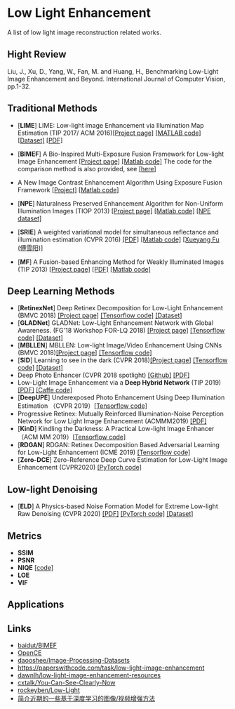 # Low Light Enhancement

A list of low light image reconstruction related works. 

## Hight Review

Liu, J., Xu, D., Yang, W., Fan, M. and Huang, H., Benchmarking Low-Light Image Enhancement and Beyond. International Journal of Computer Vision, pp.1-32.


## Traditional Methods
- [**LIME**] LIME: Low-light image Enhancement via Illumination Map Estimation (TIP 2017/ ACM 2016)[[Project page]](https://sites.google.com/view/xjguo/lime) [[MATLAB code]](https://drive.google.com/open?id=0BwVzAzXoqrSXb3prWUV1YzBjZzg) [[Dataset]](https://drive.google.com/open?id=0BwVzAzXoqrSXb3prWUV1YzBjZzg) [[PDF]](https://www3.cs.stonybrook.edu/~hling/publication/LIME-tip.pdf)

- [**BIMEF**] A Bio-Inspired Multi-Exposure Fusion Framework for Low-light Image Enhancement [[Project page]](https://baidut.github.io/BIMEF/) [[Matlab code]](https://github.com/baidut/BIMEF) The code for the comparison method is also provided, see [[here]](https://github.com/baidut/BIMEF/tree/master/lowlight)

- A New Image Contrast Enhancement Algorithm Using Exposure Fusion Framework [[Project]](https://baidut.github.io/2017/08/22/caip2017fuse2/) [[Matlab code]](https://baidut.github.io/2017/08/22/caip2017fuse2/)

- [**NPE**] Naturalness Preserved Enhancement Algorithm for Non-Uniform Illumination Images (TIOP 2013) [[Project page]](http://blog.sina.com.cn/s/blog_a0a06f190101cvon.html) [[Matlab code]](https://s/096l3uy9vowgs4r/Code.rar) [[NPE dataset]](http://s/39gjz7oe1a0rlhk/original%20images%20in%20the%20paper.rar)

- [**SRIE**] A weighted variational model for simultaneous reflectance and illumination estimation (CVPR 2016) [[PDF]](https://xueyangfu.github.io/paper/2016/cvpr/cvpr2016.pdf) [[Matlab code]](https://xueyangfu.github.io/paper/2016/cvpr/Matlab_implementation.zip) [[Xueyang Fu (傅雪阳)]](https://xueyangfu.github.io/)

- [**MF**] A Fusion-based Enhancing Method for Weakly Illuminated Images (TIP 2013) [[Project page]](https://xueyangfu.github.io/projects/sp2016.html) [[PDF]](https://xueyangfu.github.io/paper/2016/SP/SP2016.pdf) [[Matlab code]](https://xueyangfu.github.io/paper/2016/SP/Matlab_code.zip)

## Deep Learning Methods

- [**RetinexNet**] Deep Retinex Decomposition for Low-Light Enhancement (BMVC 2018) [[Project page]](https://daooshee.github.io/BMVC2018website/) [[Tensorflow code]](https://github.com/weichen582/RetinexNet) [[Dataset]](https://daooshee.github.io/BMVC2018website/) 
- [**GLADNet**] GLADNet: Low-Light Enhancement Network with Global Awareness. (FG'18 Workshop FOR-LQ 2018) [[Project page]](https://daooshee.github.io/fgworkshop18Gladnet/) [[Tensorflow code]](https://github.com/weichen582/GLADNet) [[Dataset]](https://daooshee.github.io/fgworkshop18Gladnet/)
- [**MBLLEN**] MBLLEN: Low-light Image/Video Enhancement Using CNNs (BMVC 2018)[[Project page]](http://phi-ai.org/project/MBLLEN/default.htm) [[Tensorflow code]](https://github.com/Lvfeifan/MBLLEN)
- [**SID**] Learning to see in the dark (CVPR 2018)[[Project page]](https://cchen156.github.io/SID.html) [[Tensorflow code]](https://github.com/cchen156/Learning-to-See-in-the-Dark) [[Dataset]](https://github.com/cchen156/Learning-to-See-in-the-Dark)
- Deep Photo Enhancer (CVPR 2018 spotlight) [[Github]](https://github.com/nothinglo/Deep-Photo-Enhancer) [[PDF]](https://www.csie.ntu.edu.tw/~cyy/publications/papers/Chen2018DPE.pdf)
- Low-Light Image Enhancement via a **Deep Hybrid Network** (TIP 2019) [[PDF]](https://ieeexplore.ieee.org/document/8692732) [[Caffe code]](https://drive.google.com/drive/folders/1Tx6x6m8dkU0HG8h3a02_TiGbGGIh6s8Y)
- [**DeepUPE**] Underexposed Photo Enhancement Using Deep Illumination Estimation （CVPR 2019）[[Tensorflow code]](https://github.com/wangruixing/DeepUPE)
- Progressive Retinex: Mutually Reinforced Illumination-Noise Perception Network for Low Light Image Enhancement (ACMMM2019) [[PDF]](https://arxiv.org/pdf/1911.11323.pdf)
- [**KinD**] Kindling the Darkness: A Practical Low-light Image Enhancer （ACM MM 2019）[[Tensorflow code]](https://github.com/zhangyhuaee/KinD)
- [**RDGAN**] RDGAN: Retinex Decomposition Based Adversarial Learning for Low-Light Enhancement (ICME 2019) [[Tensorflow code]](https://github.com/WangJY06/RDGAN)
- [**Zero-DCE**] Zero-Reference Deep Curve Estimation for Low-Light Image Enhancement (CVPR2020) [[PyTorch code]](https://github.com/Li-Chongyi/Zero-DCE)

## Low-light Denoising
- [**ELD**] A Physics-based Noise Formation Model for Extreme Low-light Raw Denoising (CVPR 2020) [[PDF]](https://openaccess.thecvf.com/content_CVPR_2020/papers/Wei_A_Physics-Based_Noise_Formation_Model_for_Extreme_Low-Light_Raw_Denoising_CVPR_2020_paper.pdf) [[PyTorch code]](https://github.com/Vandermode/ELD) [[Dataset]](https://github.com/Vandermode/ELD)


## Metrics

- **SSIM**
- **PSNR**
- **NIQE** [[code]](https://github.com/csjunxu/Bovik_NIQE_SPL2013)
- **LOE**
- **VIF**


## Applications


## Links

- [baidut/BIMEF](https://github.com/baidut/BIMEF)
- [OpenCE](https://github.com/baidut/OpenCE)
- [daooshee/Image-Processing-Datasets](https://github.com/daooshee/Image-Processing-Datasets)
- https://paperswithcode.com/task/low-light-image-enhancement
- [dawnlh/low-light-image-enhancement-resources](https://github.com/dawnlh/low-light-image-enhancement-resources)
- [cxtalk/You-Can-See-Clearly-Now](https://github.com/cxtalk/You-Can-See-Clearly-Now)
- [rockeyben/Low-Light](https://github.com/rockeyben/Low-Light)
- [简介近期的一些基于深度学习的图像/视频增强方法](https://zhuanlan.zhihu.com/p/164328373)


